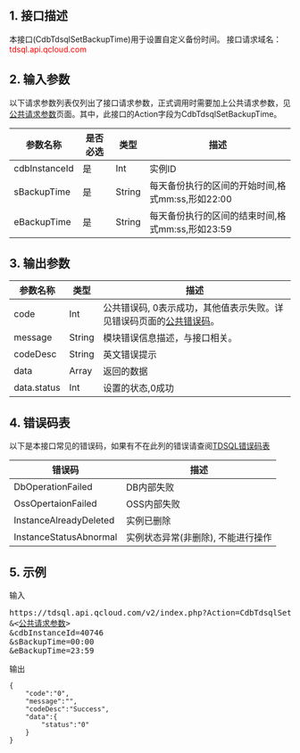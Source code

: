 ## 1. 接口描述
本接口(CdbTdsqlSetBackupTime)用于设置自定义备份时间。
接口请求域名：<font style='color:red'>tdsql.api.qcloud.com </font>



## 2. 输入参数
以下请求参数列表仅列出了接口请求参数，正式调用时需要加上公共请求参数，见<a href='/doc/api/309/7016' title='公共请求参数'>公共请求参数</a>页面。其中，此接口的Action字段为CdbTdsqlSetBackupTime。

| 参数名称 | 是否必选  | 类型 | 描述 |
|---------|---------|---------|---------|
| cdbInstanceId | 是 | Int | 实例ID|
| sBackupTime | 是 | String | 每天备份执行的区间的开始时间,格式mm:ss,形如22:00|
| eBackupTime | 是 | String | 每天备份执行的区间的结束时间,格式mm:ss,形如23:59|


## 3. 输出参数
| 参数名称 | 类型 | 描述 |
|---------|---------|---------|
| code | Int | 公共错误码, 0表示成功，其他值表示失败。详见错误码页面的<a href='https://www.qcloud.com/doc/api/309/%E9%94%99%E8%AF%AF%E7%A0%81#1.E3.80.81.E5.85.AC.E5.85.B1.E9.94.99.E8.AF.AF.E7.A0.81' title='公共错误码'>公共错误码</a>。|
| message | String | 模块错误信息描述，与接口相关。|
| codeDesc | String | 英文错误提示 |
| data | Array | 返回的数据 |
| data.status | Int | 设置的状态,0成功 | 
## 4. 错误码表

以下是本接口常见的错误码，如果有不在此列的错误请查阅[TDSQL错误码表](/doc/api/309/7150)

| 错误码 | 描述 |
|---------|---------|
| DbOperationFailed | DB内部失败 |
| OssOpertaionFailed | OSS内部失败 |
| InstanceAlreadyDeleted | 实例已删除 |
| InstanceStatusAbnormal | 实例状态异常(非删除), 不能进行操作 |
## 5. 示例
输入
<pre>
https://tdsql.api.qcloud.com/v2/index.php?Action=CdbTdsqlSetBackupTime
&<<a href="https://www.qcloud.com/doc/api/229/6976">公共请求参数</a>>
&cdbInstanceId=40746
&sBackupTime=00:00
&eBackupTime=23:59
</pre>
输出
```
{
    "code":"0",
    "message":"",
    "codeDesc":"Success",
    "data":{
        "status":"0"
    }
}
```

